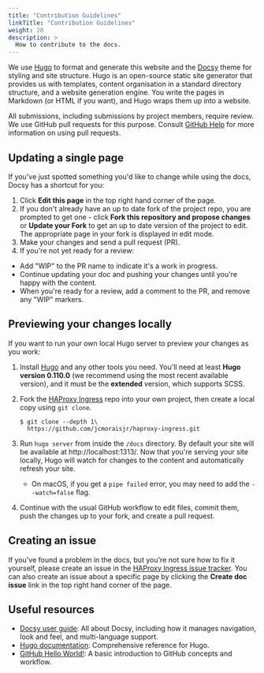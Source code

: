 ```yaml
---
title: "Contribution Guidelines"
linkTitle: "Contribution Guidelines"
weight: 20
description: >
  How to contribute to the docs.
---
```


We use [Hugo](https://gohugo.io/) to format and generate this website and the
[Docsy](https://github.com/google/docsy) theme for styling and site structure.
Hugo is an open-source static site generator that provides us with templates,
content organisation in a standard directory structure, and a website generation
engine. You write the pages in Markdown (or HTML if you want), and Hugo wraps them
up into a website.

All submissions, including submissions by project members, require review. We
use GitHub pull requests for this purpose. Consult
[GitHub Help](https://help.github.com/articles/about-pull-requests/) for more
information on using pull requests.

## Updating a single page

If you've just spotted something you'd like to change while using the docs,
Docsy has a shortcut for you:

1. Click **Edit this page** in the top right hand corner of the page.
1. If you don't already have an up to date fork of the project repo, you are prompted to get one - click **Fork this repository and propose changes** or **Update your Fork** to get an up to date version of the project to edit. The appropriate page in your fork is displayed in edit mode.
1. Make your changes and send a pull request (PR).
1. If you're not yet ready for a review:
  * Add "WIP" to the PR name to indicate it's a work in progress.
  * Continue updating your doc and pushing your changes until you're happy with the content.
  * When you're ready for a review, add a comment to the PR, and remove any "WIP" markers.

## Previewing your changes locally

If you want to run your own local Hugo server to preview your changes as you work:

1. Install [Hugo](https://gohugo.io/getting-started/installing) and any other tools you need. You'll need at least **Hugo version 0.110.0** (we recommend using the most recent available version), and it must be the **extended** version, which supports SCSS.
1. Fork the [HAProxy Ingress](https://github.com/jcmoraisjr/haproxy-ingress) repo into your own project, then create a local copy using `git clone`.

       $ git clone --depth 1\
         https://github.com/jcmoraisjr/haproxy-ingress.git

1. Run `hugo server` from inside the `/docs` directory. By default your site will be available at http://localhost:1313/. Now that you're serving your site locally, Hugo will watch for changes to the content and automatically refresh your site.
    - On macOS, if you get a `pipe failed` error, you may need to add the `--watch=false` flag.
1. Continue with the usual GitHub workflow to edit files, commit them, push the changes up to your fork, and create a pull request.

## Creating an issue

If you've found a problem in the docs, but you're not sure how to fix it yourself, please create
an issue in the [HAProxy Ingress issue tracker](https://github.com/jcmoraisjr/haproxy-ingress/issues).
You can also create an issue about a specific page by clicking the **Create doc issue** link
in the top right hand corner of the page.

## Useful resources

* [Docsy user guide](https://www.docsy.dev/docs/): All about Docsy, including how it manages navigation, look and feel, and multi-language support.
* [Hugo documentation](https://gohugo.io/documentation/): Comprehensive reference for Hugo.
* [GitHub Hello World!](https://guides.github.com/activities/hello-world/): A basic introduction to GitHub concepts and workflow.
